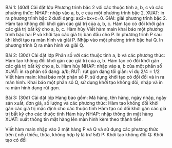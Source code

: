 Bài 1: (40đ)
Cài đặt lớp Phương trình bậc 2 với các thuộc tính a, b, c và các phương thức:
NHAP: nhập vào a, b, c của một phương trình bậc 2.
XUAT: in ra phương trình bậc 2 dưới dạng: ax2+bx+c=0.
GIAI: giải phương trình bậc 2.
Hàm tạo không đối khởi gán các giá trị của a, b, c.
Hàm tạo có đối khởi gán các giá trị bất kỳ cho a, b, c.
Hàm hủy
Viết hàm main khai báo một phương trình bậc hai P và khởi tạo các giá trị ban đầu cho P. In phương trình P sau khi khởi tạo ra màn hình và giải P. Nhập vào một phương trình bậc hai Q. In phương trình Q ra màn hình và giải Q.

Bài 2: (30đ)
Cài đặt lớp Phân số với các thuộc tính a, b và các phương thức:
Hàm tạo không đối khởi gán các giá trị của a, b.
Hàm tạo có đối khởi gán các giá trị bất kỳ cho a, b.
Hàm hủy
NHAP: nhập vào a, b của một phân số
XUAT: in ra phân số dạng: a/b;
RUT: rút gọn dạng tối giản: ví dụ 2/4 = 1/2
Viết hàm main: khai báo một phân số P, sử dụng khởi tạo có đối đối và in ra màn hình. Khai báo một phân số Q, sử dụng khởi tạo không đối, nhập và in ra màn hình dạng rút gọn.

Bài 3: (30đ)
Cài đặt lớp Hang bao gồm: Mã hàng, tên hàng, ngày nhập, ngày sản xuất, đơn giá, số lượng và các phương thức:
Hàm tạo không đối khởi gán các giá trị mặc định cho các thuộc tính
Hàm tạo có đối khởi gán các giá trị bất kỳ  cho các thuộc tính
Hàm hủy
NHAP: nhập thông tin mặt hàng
XUAT: xuất thông tin mặt hàng lên màn hình kèm theo thành tiền.

Viết hàm main nhập vào 2 mặt hàng P và Q và sử dụng các phương thức trên ( nếu thiếu, thừa, không hợp lý là trừ 5đ)
P: Khởi tạo không đối 
Q: Khởi tạo có đối
